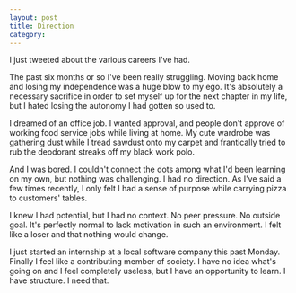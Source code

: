 ```yaml
---
layout: post
title: Direction
category:
---
```

I just tweeted about the various careers I've had.

The past six months or so I've been really struggling. Moving back home and losing my independence was a huge blow to my ego. It's absolutely a necessary sacrifice in order to set myself up for the next chapter in my life, but I hated losing the autonomy I had gotten so used to.

I dreamed of an office job. I wanted approval, and people don't approve of working food service jobs while living at home. My cute wardrobe was gathering dust while I tread sawdust onto my carpet and frantically tried to rub the deodorant streaks off my black work polo.

And I was bored. I couldn't connect the dots among what I'd been learning on my own, but nothing was challenging. I had no direction. As I've said a few times recently, I only felt I had a sense of purpose while carrying pizza to customers' tables.

I knew I had potential, but I had no context. No peer pressure. No outside goal. It's perfectly normal to lack motivation in such an environment. I felt like a loser and that nothing would change. 

I just started an internship at a local software company this past Monday. Finally I feel like a contributing member of society. I have no idea what's going on and I feel completely useless, but I have an opportunity to learn. I have structure. I need that.